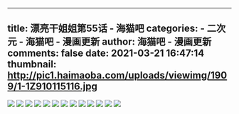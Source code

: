 
---
title: 漂亮干姐姐第55话  - 海猫吧
categories: 
    - 二次元
    - 海猫吧 - 漫画更新
author: 海猫吧 - 漫画更新
comments: false
date: 2021-03-21 16:47:14
thumbnail: http://pic1.haimaoba.com/uploads/viewimg/1909/1-1Z910115116.jpg
---

<div>   
<img src="http://pic1.haimaoba.com/uploads/viewimg/1909/1-1Z910115116.jpg" referrerpolicy="no-referrer">
<img src="http://pic1.haimaoba.com/uploads/viewimg/1909/1-1Z910115117.jpg" referrerpolicy="no-referrer">
<img src="http://pic1.haimaoba.com/uploads/viewimg/1909/1-1Z910115117-50.jpg" referrerpolicy="no-referrer">
<img src="http://pic1.haimaoba.com/uploads/viewimg/1909/1-1Z910115118.jpg" referrerpolicy="no-referrer">
<img src="http://pic1.haimaoba.com/uploads/viewimg/1909/1-1Z910115119.jpg" referrerpolicy="no-referrer">
<img src="http://pic1.haimaoba.com/uploads/viewimg/1909/1-1Z910115119-50.jpg" referrerpolicy="no-referrer">
<img src="http://pic1.haimaoba.com/uploads/viewimg/1909/1-1Z910115120.jpg" referrerpolicy="no-referrer">
<img src="http://pic1.haimaoba.com/uploads/viewimg/1909/1-1Z910115121.jpg" referrerpolicy="no-referrer">
<img src="http://pic1.haimaoba.com/uploads/viewimg/1909/1-1Z910115122.jpg" referrerpolicy="no-referrer">
<img src="http://pic1.haimaoba.com/uploads/viewimg/1909/1-1Z910115123.jpg" referrerpolicy="no-referrer">
<img src="http://pic1.haimaoba.com/uploads/viewimg/1909/1-1Z910115123-50.jpg" referrerpolicy="no-referrer">
<img src="http://pic1.haimaoba.com/uploads/viewimg/1909/1-1Z910115124.jpg" referrerpolicy="no-referrer">
<img src="http://pic1.haimaoba.com/uploads/viewimg/1909/1-1Z910115125.jpg" referrerpolicy="no-referrer">
  
</div>
            